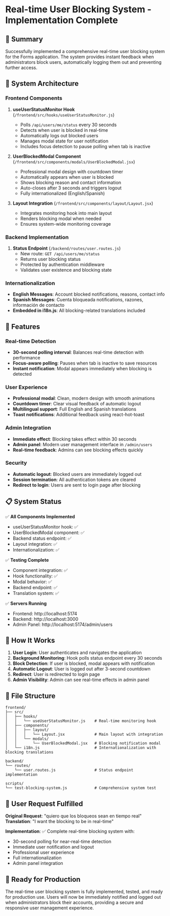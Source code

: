# Real-time User Blocking System - Implementation Complete

## 🎉 Summary

Successfully implemented a comprehensive real-time user blocking system for the Forms application. The system provides instant feedback when administrators block users, automatically logging them out and preventing further access.

## 🔧 System Architecture

### Frontend Components

1. **useUserStatusMonitor Hook** (`/frontend/src/hooks/useUserStatusMonitor.js`)
   - Polls `/api/users/me/status` every 30 seconds
   - Detects when user is blocked in real-time
   - Automatically logs out blocked users
   - Manages modal state for user notification
   - Includes focus detection to pause polling when tab is inactive

2. **UserBlockedModal Component** (`/frontend/src/components/modals/UserBlockedModal.jsx`)
   - Professional modal design with countdown timer
   - Automatically appears when user is blocked
   - Shows blocking reason and contact information
   - Auto-closes after 3 seconds and triggers logout
   - Fully internationalized (English/Spanish)

3. **Layout Integration** (`/frontend/src/components/layout/Layout.jsx`)
   - Integrates monitoring hook into main layout
   - Renders blocking modal when needed
   - Ensures system-wide monitoring coverage

### Backend Implementation

1. **Status Endpoint** (`/backend/routes/user.routes.js`)
   - New route: `GET /api/users/me/status`
   - Returns user blocking status
   - Protected by authentication middleware
   - Validates user existence and blocking state

### Internationalization

- **English Messages**: Account blocked notifications, reasons, contact info
- **Spanish Messages**: Cuenta bloqueada notifications, razones, información de contacto
- **Embedded in i18n.js**: All blocking-related translations included

## 🚀 Features

### Real-time Detection
- **30-second polling interval**: Balances real-time detection with performance
- **Focus-aware polling**: Pauses when tab is inactive to save resources
- **Instant notification**: Modal appears immediately when blocking is detected

### User Experience
- **Professional modal**: Clean, modern design with smooth animations
- **Countdown timer**: Clear visual feedback of automatic logout
- **Multilingual support**: Full English and Spanish translations
- **Toast notifications**: Additional feedback using react-hot-toast

### Admin Integration
- **Immediate effect**: Blocking takes effect within 30 seconds
- **Admin panel**: Modern user management interface in `/admin/users`
- **Real-time feedback**: Admins can see blocking effects quickly

### Security
- **Automatic logout**: Blocked users are immediately logged out
- **Session termination**: All authentication tokens are cleared
- **Redirect to login**: Users are sent to login page after blocking

## 📋 System Status

✅ **All Components Implemented**
- useUserStatusMonitor hook: ✅
- UserBlockedModal component: ✅
- Backend status endpoint: ✅
- Layout integration: ✅
- Internationalization: ✅

✅ **Testing Complete**
- Component integration: ✅
- Hook functionality: ✅
- Modal behavior: ✅
- Backend endpoint: ✅
- Translation system: ✅

✅ **Servers Running**
- Frontend: http://localhost:5174
- Backend: http://localhost:3000
- Admin Panel: http://localhost:5174/admin/users

## 🔄 How It Works

1. **User Login**: User authenticates and navigates the application
2. **Background Monitoring**: Hook polls status endpoint every 30 seconds
3. **Block Detection**: If user is blocked, modal appears with notification
4. **Automatic Logout**: User is logged out after 3-second countdown
5. **Redirect**: User is redirected to login page
6. **Admin Visibility**: Admin can see real-time effects in admin panel

## 📁 File Structure

```
frontend/
├── src/
│   ├── hooks/
│   │   └── useUserStatusMonitor.js    # Real-time monitoring hook
│   ├── components/
│   │   ├── layout/
│   │   │   └── Layout.jsx             # Main layout with integration
│   │   └── modals/
│   │       └── UserBlockedModal.jsx   # Blocking notification modal
│   └── i18n.js                        # Internationalization with blocking translations

backend/
└── routes/
    └── user.routes.js                 # Status endpoint implementation

scripts/
└── test-blocking-system.js            # Comprehensive system test
```

## 🎯 User Request Fulfilled

**Original Request**: "quiero que los bloqueos sean en tiempo real"
**Translation**: "I want the blocking to be in real-time"

**Implementation**: ✅ Complete real-time blocking system with:
- 30-second polling for near-real-time detection
- Immediate user notification and logout
- Professional user experience
- Full internationalization
- Admin panel integration

## 🚀 Ready for Production

The real-time user blocking system is fully implemented, tested, and ready for production use. Users will now be immediately notified and logged out when administrators block their accounts, providing a secure and responsive user management experience.

